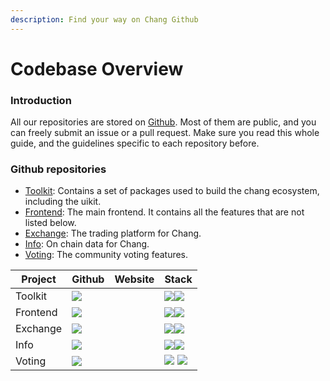 ```yaml
---
description: Find your way on Chang Github
---
```


# Codebase Overview

### Introduction

All our repositories are stored on [Github](https://github.com/changswap). Most of them are public, and you can freely submit an  issue or a pull request. Make sure you read this whole guide, and the guidelines specific to each repository before.

### Github repositories

* [Toolkit](https://github.com/changswap/chang-toolkit): Contains a set of packages used to build the chang ecosystem, including the  uikit.
* [Frontend](https://github.com/changswap/chang-frontend): The main frontend. It contains all the features that are not listed below.
* [Exchange](https://github.com/changswap/chang-swap-interface): The trading platform for Chang.
* [Info](https://github.com/changswap/chang-info): On chain data for Chang.
* [Voting](https://github.com/changswap/snapshot-front): The community voting features.

| Project  | Github                                                                                                         | Website | Stack                                                                                    |
| -------- | -------------------------------------------------------------------------------------------------------------- | ------- | ---------------------------------------------------------------------------------------- |
| Toolkit  | [![](../../.gitbook/assets/GitHub-Mark-120px-plus.png)](https://github.com/changswap/chang-toolkit)        |         | ![](../../.gitbook/assets/download.svg)![](../../.gitbook/assets/ts-logo-round-128.svg)  |
| Frontend | [![](../../.gitbook/assets/GitHub-Mark-120px-plus.png)](https://github.com/changswap/chang-frontend)       |         | ![](../../.gitbook/assets/download.svg)![](../../.gitbook/assets/ts-logo-round-128.svg)  |
| Exchange | [![](../../.gitbook/assets/GitHub-Mark-120px-plus.png)](https://github.com/changswap/chang-swap-interface) |         | ![](../../.gitbook/assets/download.svg)![](../../.gitbook/assets/ts-logo-round-128.svg)  |
| Info     | [![](../../.gitbook/assets/GitHub-Mark-120px-plus.png)](https://github.com/changswap/chang-info)           |         | ![](../../.gitbook/assets/download.svg)![](../../.gitbook/assets/JavaScript-logo.png)    |
| Voting   | [![](../../.gitbook/assets/GitHub-Mark-120px-plus.png)](https://github.com/changswap/snapshot-front)         |         | ![](../../.gitbook/assets/logo.png) ![](../../.gitbook/assets/ts-logo-round-128.svg)     |

